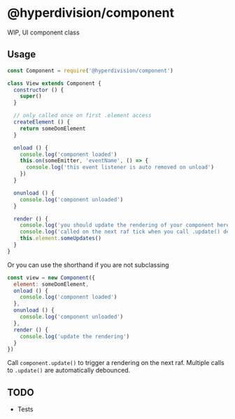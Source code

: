 # @hyperdivision/component

WIP, UI component class

## Usage

``` js
const Component = require('@hyperdivision/component')

class View extends Component {
  constructor () {
    super()
  }

  // only called once on first .element access
  createElement () {
    return someDomElement
  }

  onload () {
    console.log('component loaded')
    this.on(someEmitter, 'eventName', () => {
      console.log('this event listener is auto removed on unload')
    })
  }

  onunload () {
    console.log('component unloaded')
  }

  render () {
    console.log('you should update the rendering of your component here')
    console.log('called on the next raf tick when you call .update() debounced')
    this.element.someUpdates()
  }
}
```

Or you can use the shorthand if you are not subclassing

``` js
const view = new Component({
  element: someDomElement,
  onload () {
    console.log('component loaded')
  },
  onunload () {
    console.log('component unloaded')
  },
  render () {
    console.log('update the rendering')
  }
})
```

Call `component.update()` to trigger a rendering on the next raf. Multiple calls to `.update()` are automatically debounced.

## TODO

* Tests
